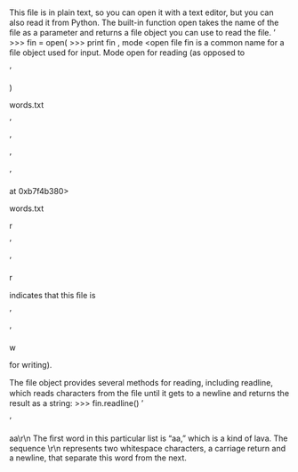 This ﬁle is in plain text, so you can open it with a text editor, but you can also read it from Python. The built-in function open takes the name of the ﬁle as a parameter and returns a ﬁle object you can use to read the ﬁle. ’ >>> fin = open( >>> print fin , mode <open file fin is a common name for a ﬁle object used for input. Mode open for reading (as opposed to

’

)

words.txt

’

’

’

’

at 0xb7f4b380>

words.txt

r

’

’

r

indicates that this ﬁle is

’

’

w

for writing).

The ﬁle object provides several methods for reading, including readline, which reads characters from the ﬁle until it gets to a newline and returns the result as a string: >>> fin.readline() ’

’

aa\r\n The ﬁrst word in this particular list is “aa,” which is a kind of lava. The sequence \r\n represents two whitespace characters, a carriage return and a newline, that separate this word from the next.